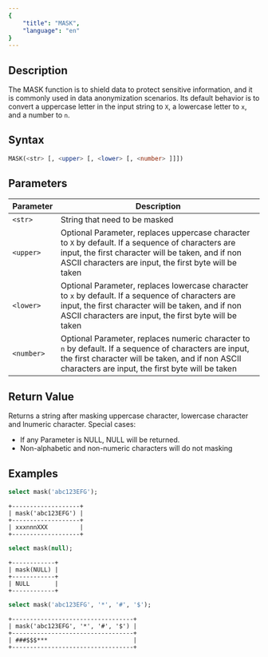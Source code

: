 ```yaml
---
{
    "title": "MASK",
    "language": "en"
}
---
```


## Description

The MASK function is to shield data to protect sensitive information, and it is commonly used in data anonymization scenarios. Its default behavior is to convert a uppercase letter in the input string to `X`, a lowercase letter to `x`, and a number to `n`. 

## Syntax

```sql
MASK(<str> [, <upper> [, <lower> [, <number> ]]])
```

## Parameters

| Parameter  | Description                                                                                                                                                                                                       |
|------------|-------------------------------------------------------------------------------------------------------------------------------------------------------------------------------------------------------------------|
| `<str>`    | String that need to be masked                                                                                                                                                                                     |
| `<upper>`  | Optional Parameter, replaces uppercase character to `X` by default. If a sequence of characters are input, the first character will be taken, and if non ASCII characters are input, the first byte will be taken |
| `<lower>`  | Optional Parameter, replaces lowercase character to `x` by default. If a sequence of characters are input, the first character will be taken, and if non ASCII characters are input, the first byte will be taken |
| `<number>` | Optional Parameter, replaces numeric character to `n` by default. If a sequence of characters are input, the first character will be taken, and if non ASCII characters are input, the first byte will be taken   |

## Return Value

Returns a string after masking uppercase character, lowercase character and lnumeric character. Special cases:

- If any Parameter is NULL, NULL will be returned.
- Non-alphabetic and non-numeric characters will do not masking

## Examples

```sql
select mask('abc123EFG');
```

```text
+-------------------+
| mask('abc123EFG') |
+-------------------+
| xxxnnnXXX         |
+-------------------+
```

```sql
select mask(null);
```

```text
+------------+
| mask(NULL) |
+------------+
| NULL       |
+------------+
```

```sql
select mask('abc123EFG', '*', '#', '$');
```

```text
+----------------------------------+
| mask('abc123EFG', '*', '#', '$') |
+----------------------------------+
| ###$$$***                        |
+----------------------------------+
```
